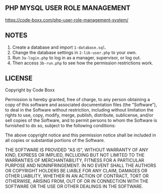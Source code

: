 ## PHP MYSQL USER ROLE MANAGEMENT
https://code-boxx.com/php-user-role-management-system/

## NOTES
1) Create a database and import `1-database.sql`.
2) Change the database settings in `2-lib-user.php` to your own.
3) Run `3a-login.php` to log in as a manager, supervisor, or log out.
4) Then access `3b-run.php` to see how the permission restrictions work.

## LICENSE
Copyright by Code Boxx

Permission is hereby granted, free of charge, to any person obtaining a copy
of this software and associated documentation files (the "Software"), to deal
in the Software without restriction, including without limitation the rights
to use, copy, modify, merge, publish, distribute, sublicense, and/or sell
copies of the Software, and to permit persons to whom the Software is
furnished to do so, subject to the following conditions:

The above copyright notice and this permission notice shall be included in all
copies or substantial portions of the Software.

THE SOFTWARE IS PROVIDED "AS IS", WITHOUT WARRANTY OF ANY KIND, EXPRESS OR
IMPLIED, INCLUDING BUT NOT LIMITED TO THE WARRANTIES OF MERCHANTABILITY,
FITNESS FOR A PARTICULAR PURPOSE AND NONINFRINGEMENT. IN NO EVENT SHALL THE
AUTHORS OR COPYRIGHT HOLDERS BE LIABLE FOR ANY CLAIM, DAMAGES OR OTHER
LIABILITY, WHETHER IN AN ACTION OF CONTRACT, TORT OR OTHERWISE, ARISING FROM,
OUT OF OR IN CONNECTION WITH THE SOFTWARE OR THE USE OR OTHER DEALINGS IN THE
SOFTWARE.